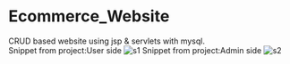 # Ecommerce_Website
CRUD based website using jsp & servlets with mysql.<br>
Snippet from project:User side
![s1](https://user-images.githubusercontent.com/93342856/210170475-fe8c2b8b-344c-489a-a714-0fb3d6c11399.jpg)
Snippet from project:Admin side
![s2](https://user-images.githubusercontent.com/93342856/210170481-2d5bd8c3-2d3d-4208-b658-44ce79788ac8.jpg)
